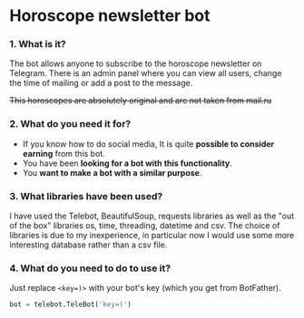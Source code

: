 # Horoscope newsletter bot
### 1. What is it?
The bot allows anyone to subscribe to the horoscope newsletter on Telegram. There is an admin panel where you can view all users, change the time of mailing or add a post to the message. 

~~This horoscopes are absolutely original and are not taken from mail.ru~~

### 2. What do you need it for?
- If you know how to do social media, It is quite __possible to consider earning__ from this bot.
- You have been __looking for a bot with this functionality__.
- You __want to make a bot with a similar purpose__.

### 3. What libraries have been used?
I have used the Telebot, BeautifulSoup, requests libraries as well as the "out of the box" libraries os, time, threading, datetime and csv. The choice of libraries is due to my inexperience, in particular now I would use some more interesting database rather than a csv file.

### 4. What do you need to do to use it?
Just replace ```<key=)>``` with your bot's key (which you get from BotFather).
```python
bot = telebot.TeleBot('key=)')
```
